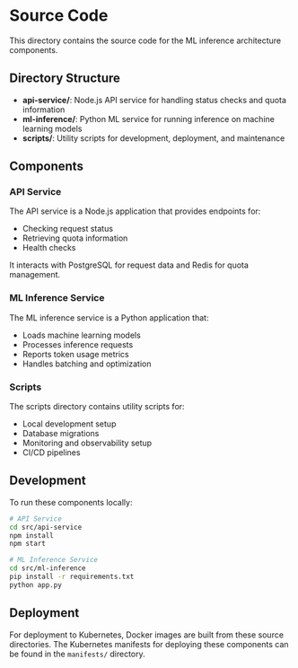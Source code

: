 # Source Code

This directory contains the source code for the ML inference architecture components.

## Directory Structure

- **api-service/**: Node.js API service for handling status checks and quota information
- **ml-inference/**: Python ML service for running inference on machine learning models
- **scripts/**: Utility scripts for development, deployment, and maintenance

## Components

### API Service

The API service is a Node.js application that provides endpoints for:

- Checking request status
- Retrieving quota information
- Health checks

It interacts with PostgreSQL for request data and Redis for quota management.

### ML Inference Service

The ML inference service is a Python application that:

- Loads machine learning models
- Processes inference requests
- Reports token usage metrics
- Handles batching and optimization

### Scripts

The scripts directory contains utility scripts for:

- Local development setup
- Database migrations
- Monitoring and observability setup
- CI/CD pipelines

## Development

To run these components locally:

```bash
# API Service
cd src/api-service
npm install
npm start

# ML Inference Service
cd src/ml-inference
pip install -r requirements.txt
python app.py
```

## Deployment

For deployment to Kubernetes, Docker images are built from these source directories. The Kubernetes manifests for deploying these components can be found in the `manifests/` directory. 